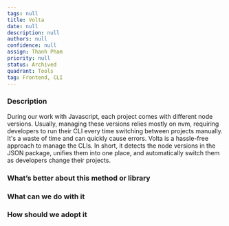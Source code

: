```yaml
---
tags: null
title: Volta
date: null
description: null
authors: null
confidence: null
assign: Thanh Pham
priority: null
status: Archived
quadrant: Tools
tag: Frontend, CLI
---
```


<!-- table_of_contents 69c57a0c-b438-4bc1-8f3d-763624529e93 -->

### Description

During our work with Javascript, each project comes with different node versions. Usually, managing these versions relies mostly on nvm, requiring developers to run their CLI every time switching between projects manually. It's a waste of time and can quickly cause errors. Volta is a hassle-free approach to manage the CLIs. In short, it detects the node versions in the JSON package, unifies them into one place, and automatically switch them as developers change their projects.

### What’s better about this method or library

### What can we do with it

### How should we adopt it
<!-- child_database 0c638725-cc1b-4db9-8b60-f2ec5b496af9 -->
